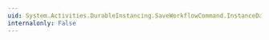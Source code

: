 ```yaml
---
uid: System.Activities.DurableInstancing.SaveWorkflowCommand.InstanceData
internalonly: False
---
```

